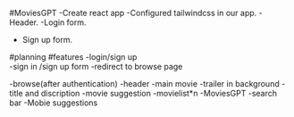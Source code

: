 #MoviesGPT
-Create react app
-Configured tailwindcss in our app.
-Header.
-Login form.
- Sign up form.

#planning
#features
-login/sign up  
  -sign in /sign up form
  -redirect to browse page

-browse(after authentication)
  -header
  -main movie
    -trailer in background
    -title and discription
    -movie suggestion
      -movielist*n
-MoviesGPT
 -search bar
 -Mobie suggestions     